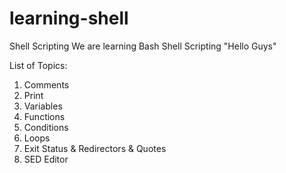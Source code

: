 # learning-shell

Shell Scripting
We are learning Bash Shell Scripting
"Hello Guys"

List of Topics:
1.  Comments
2. Print
3. Variables
4. Functions
5. Conditions
6. Loops
7. Exit Status & Redirectors & Quotes
8. SED Editor